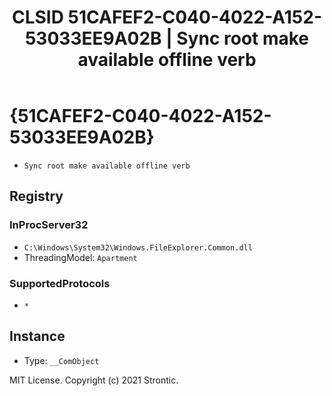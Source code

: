 ﻿---
title: "CLSID 51CAFEF2-C040-4022-A152-53033EE9A02B | Sync root make available offline verb"
excerpt: What is COM-Object CLSID 51CAFEF2-C040-4022-A152-53033EE9A02B?
---

# {51CAFEF2-C040-4022-A152-53033EE9A02B}

* `Sync root make available offline verb`

## Registry


### InProcServer32

* `C:\Windows\System32\Windows.FileExplorer.Common.dll`
* ThreadingModel: `Apartment`

### SupportedProtocols

* `*`

## Instance

* Type: `__ComObject`

MIT License. Copyright (c) 2021 Strontic.


